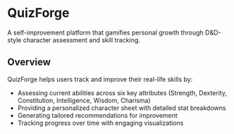 # QuizForge

A self-improvement platform that gamifies personal growth through D&D-style character assessment and skill tracking.

## Overview

QuizForge helps users track and improve their real-life skills by:
- Assessing current abilities across six key attributes (Strength, Dexterity, Constitution, Intelligence, Wisdom, Charisma)
- Providing a personalized character sheet with detailed stat breakdowns
- Generating tailored recommendations for improvement
- Tracking progress over time with engaging visualizations